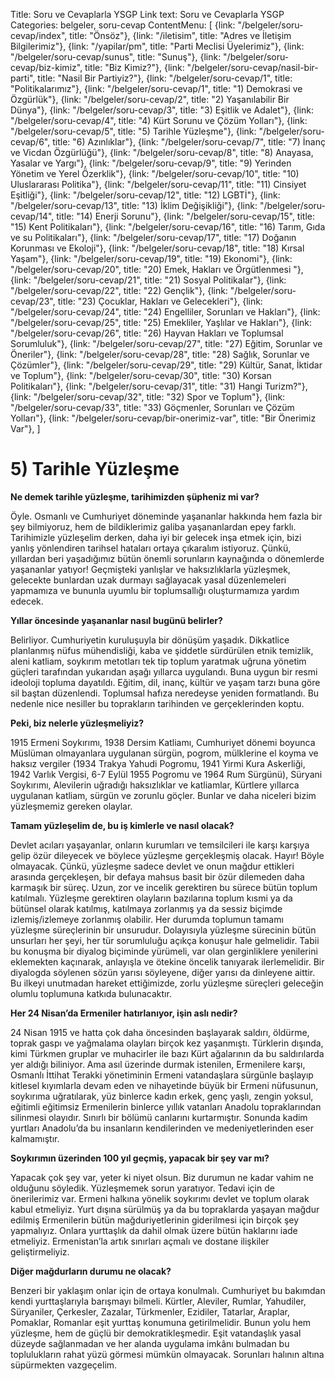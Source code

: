 Title: Soru ve Cevaplarla YSGP
Link text: Soru ve Cevaplarla YSGP
Categories: belgeler, soru-cevap
ContentMenu: [
  {link: "/belgeler/soru-cevap/index", title: "Önsöz"},
  {link: "/iletisim", title: "Adres ve İletişim Bilgilerimiz"},
  {link: "/yapilar/pm", title: "Parti Meclisi Üyelerimiz"},
  {link: "/belgeler/soru-cevap/sunus", title: "Sunuş"},
  {link: "/belgeler/soru-cevap/biz-kimiz", title: "Biz Kimiz?"},
  {link: "/belgeler/soru-cevap/nasil-bir-parti", title: "Nasil Bir Partiyiz?"},
  {link: "/belgeler/soru-cevap/1", title: "Politikalarımız"},
  {link: "/belgeler/soru-cevap/1", title: "1) Demokrasi ve Özgürlük"},
  {link: "/belgeler/soru-cevap/2", title: "2) Yaşanılabilir Bir Dünya"},
  {link: "/belgeler/soru-cevap/3", title: "3) Eşitlik ve Adalet"},
  {link: "/belgeler/soru-cevap/4", title: "4) Kürt Sorunu ve Çözüm Yolları"},
  {link: "/belgeler/soru-cevap/5", title: "5) Tarihle Yüzleşme"},
  {link: "/belgeler/soru-cevap/6", title: "6) Azınlıklar"},
  {link: "/belgeler/soru-cevap/7", title: "7) İnanç ve Vicdan Özgürlüğü"},
  {link: "/belgeler/soru-cevap/8", title: "8) Anayasa, Yasalar ve Yargı"},
  {link: "/belgeler/soru-cevap/9", title: "9) Yerinden Yönetim ve Yerel Özerklik"},
  {link: "/belgeler/soru-cevap/10", title: "10) Uluslararası Politika"},
  {link: "/belgeler/soru-cevap/11", title: "11) Cinsiyet Eşitliği"},
  {link: "/belgeler/soru-cevap/12", title: "12) LGBTİ"},
  {link: "/belgeler/soru-cevap/13", title: "13) İklim Değişikliği"},
  {link: "/belgeler/soru-cevap/14", title: "14) Enerji Sorunu"},
  {link: "/belgeler/soru-cevap/15", title: "15) Kent Politikaları"},
  {link: "/belgeler/soru-cevap/16", title: "16) Tarım, Gıda ve su Politikaları"},
  {link: "/belgeler/soru-cevap/17", title: "17) Doğanın Korunması ve Ekoloji"},
  {link: "/belgeler/soru-cevap/18", title: "18) Kırsal Yaşam"},
  {link: "/belgeler/soru-cevap/19", title: "19) Ekonomi"},
  {link: "/belgeler/soru-cevap/20", title: "20) Emek, Hakları ve Örgütlenmesi
"},
  {link: "/belgeler/soru-cevap/21", title: "21) Sosyal Politikalar"},
  {link: "/belgeler/soru-cevap/22", title: "22) Gençlik"},
  {link: "/belgeler/soru-cevap/23", title: "23) Çocuklar, Hakları ve Gelecekleri"},
  {link: "/belgeler/soru-cevap/24", title: "24) Engelliler, Sorunları ve Hakları"},
  {link: "/belgeler/soru-cevap/25", title: "25) Emekliler, Yaşlılar ve Hakları"},
  {link: "/belgeler/soru-cevap/26", title: "26) Hayvan Hakları ve Toplumsal Sorumluluk"},
  {link: "/belgeler/soru-cevap/27", title: "27) Eğitim, Sorunlar ve Öneriler"},
  {link: "/belgeler/soru-cevap/28", title: "28) Sağlık, Sorunlar ve Çözümler"},
  {link: "/belgeler/soru-cevap/29", title: "29) Kültür, Sanat, İktidar ve Toplum"},
  {link: "/belgeler/soru-cevap/30", title: "30) Korsan Politikaları"},
  {link: "/belgeler/soru-cevap/31", title: "31) Hangi Turizm?"},
  {link: "/belgeler/soru-cevap/32", title: "32) Spor ve Toplum"},
  {link: "/belgeler/soru-cevap/33", title: "33) Göçmenler, Sorunları ve Çözüm Yolları"},
  {link: "/belgeler/soru-cevap/bir-onerimiz-var", title: "Bir Önerimiz Var"},
  ]


# 5) Tarihle Yüzleşme

**Ne demek tarihle yüzleşme, tarihimizden şüpheniz mi var?**

Öyle. Osmanlı ve Cumhuriyet döneminde yaşananlar hakkında hem fazla bir şey bilmiyoruz, hem de bildiklerimiz galiba yaşananlardan epey farklı. Tarihimizle yüzleşelim derken, daha iyi bir gelecek inşa etmek için, bizi yanlış yönlendiren tarihsel hataları ortaya çıkaralım istiyoruz. Çünkü, yıllardan beri yaşadığımız bütün önemli sorunların kaynağında o dönemlerde yaşananlar yatıyor! Geçmişteki yanlışlar ve haksızlıklarla yüzleşmek, gelecekte bunlardan uzak durmayı sağlayacak yasal düzenlemeleri yapmamıza ve bununla uyumlu bir toplumsallığı oluşturmamıza yardım edecek.

**Yıllar öncesinde yaşananlar nasıl bugünü belirler?**

Belirliyor. Cumhuriyetin kuruluşuyla bir dönüşüm yaşadık. Dikkatlice planlanmış nüfus mühendisliği, kaba ve şiddetle sürdürülen etnik temizlik, aleni katliam, soykırım metotları tek tip toplum yaratmak uğruna yönetim güçleri tarafından yukarıdan aşağı yıllarca uygulandı. Buna uygun bir resmi ideoloji topluma dayatıldı. Eğitim, dil, inanç, kültür ve yaşam tarzı buna göre sil baştan düzenlendi. Toplumsal hafıza neredeyse yeniden formatlandı. Bu nedenle nice nesiller bu toprakların tarihinden ve gerçeklerinden koptu. 

**Peki, biz nelerle yüzleşmeliyiz?**
 
1915 Ermeni Soykırımı, 1938 Dersim Katliamı, Cumhuriyet dönemi boyunca Müslüman olmayanlara uygulanan sürgün, pogrom, mülklerine el koyma ve haksız vergiler (1934 Trakya Yahudi Pogromu, 1941 Yirmi Kura Askerliği, 1942 Varlık Vergisi, 6-7 Eylül 1955 Pogromu ve 1964 Rum Sürgünü), Süryani Soykırımı, Alevilerin uğradığı haksızlıklar ve katliamlar, Kürtlere yıllarca uygulanan katliam, sürgün ve zorunlu göçler. Bunlar ve daha niceleri bizim yüzleşmemiz gereken olaylar.

**Tamam yüzleşelim de, bu iş kimlerle ve nasıl olacak?**

Devlet acıları yaşayanlar, onların kurumları ve temsilcileri ile karşı karşıya gelip özür dileyecek ve böylece yüzleşme gerçekleşmiş olacak. Hayır! Böyle olmayacak. Çünkü, yüzleşme sadece devlet ve onun mağdur ettikleri arasında gerçekleşen, bir defaya mahsus basit bir özür dilemeden daha karmaşık bir süreç. Uzun, zor ve incelik gerektiren bu sürece bütün toplum katılmalı. Yüzleşme gerektiren olayların bazılarına toplum kısmi ya da bütünsel olarak katılmış, katılmaya zorlanmış ya da sessiz biçimde izlemiş/izlemeye zorlanmış olabilir. Her durumda toplumun tamamı yüzleşme süreçlerinin bir unsurudur. Dolayısıyla yüzleşme sürecinin bütün unsurları her şeyi, her tür sorumluluğu açıkça konuşur hale gelmelidir. Tabii bu konuşma bir diyalog biçiminde yürümeli, var olan gerginliklere yenilerini eklemekten kaçınarak, anlayışla ve ötekine öncelik tanıyarak ilerlemelidir. Bir diyalogda söylenen sözün yarısı söyleyene, diğer yarısı da dinleyene aittir. Bu ilkeyi unutmadan hareket ettiğimizde, zorlu yüzleşme süreçleri geleceğin olumlu toplumuna katkıda bulunacaktır. 

**Her  24 Nisan’da Ermeniler hatırlanıyor, işin aslı nedir?**

24 Nisan 1915 ve hatta çok daha öncesinden başlayarak  saldırı, öldürme, toprak gaspı ve yağmalama olayları birçok kez yaşanmıştı. Türklerin dışında, kimi Türkmen gruplar ve muhacirler ile bazı Kürt ağalarının da bu saldırılarda yer aldığı biliniyor. Ama asıl üzerinde durmak istenilen, Ermenilere karşı, Osmanlı İttihat Terakki yönetiminin Ermeni vatandaşlara sürgünle başlayıp kitlesel kıyımlarla devam eden ve nihayetinde büyük bir Ermeni nüfusunun, soykırıma uğratılarak, yüz binlerce kadın erkek, genç yaşlı, zengin yoksul, eğitimli eğitimsiz Ermenilerin binlerce yıllık vatanları Anadolu topraklarından silinmesi olayıdır. Sınırlı bir bölümü canlarını kurtarmıştır. Sonunda kadim yurtları Anadolu’da bu insanların kendilerinden ve medeniyetlerinden eser kalmamıştır.

**Soykırımın üzerinden 100 yıl geçmiş, yapacak bir şey var mı?**

Yapacak çok şey var, yeter ki niyet olsun. Biz durumun ne kadar vahim ne olduğunu söyledik. Yüzleşmemek sorun yaratıyor. Tedavi için de önerilerimiz var. Ermeni halkına yönelik soykırımı devlet ve toplum olarak kabul etmeliyiz. Yurt dışına sürülmüş ya da bu topraklarda yaşayan mağdur edilmiş Ermenilerin bütün mağduriyetlerinin giderilmesi için birçok şey yapmalıyız. Onlara yurttaşlık da dahil olmak üzere bütün haklarını iade etmeliyiz. Ermenistan’la artık sınırları açmalı ve dostane ilişkiler geliştirmeliyiz. 

**Diğer mağdurların durumu ne olacak?**

Benzeri bir yaklaşım onlar için de ortaya konulmalı. Cumhuriyet bu bakımdan kendi yurttaşlarıyla barışmayı bilmeli. Kürtler, Aleviler, Rumlar, Yahudiler, Süryaniler, Çerkesler, Zazalar, Türkmenler, Ezidiler, Tatarlar, Araplar, Pomaklar, Romanlar eşit yurttaş konumuna getirilmelidir. Bunun yolu hem yüzleşme, hem de güçlü bir demokratikleşmedir. Eşit vatandaşlık yasal düzeyde sağlanmadan ve her alanda uygulama imkânı bulmadan bu toplulukların rahat yüzü görmesi mümkün olmayacak. Sorunları halının altına süpürmekten vazgeçelim.



